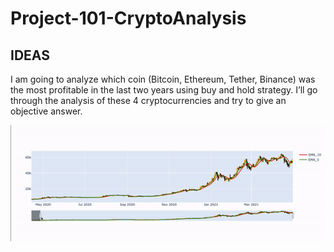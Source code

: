 # Project-101-CryptoAnalysis


## IDEAS

I am going to analyze which coin (Bitcoin, Ethereum, Tether, Binance) was the most profitable in the last two years using buy and hold strategy. 
I’ll go through the analysis of these 4 cryptocurrencies and try to give an objective answer.

![FIRST GIF TEST](gifs/ma_pre_ld.gif)